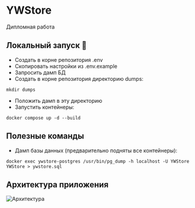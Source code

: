 # YWStore
Дипломная работа

## Локальный запуск 🚀

- Создать в корне репозитория .env
- Скопировать настройки из .env.example
- Запросить дамп БД
- Создать в корне репозитория директорию dumps:
```
mkdir dumps
```
- Положить дамп в эту директорию
- Запустить контейнеры:
```
docker compose up -d --build
```

## Полезные команды
- Дамп базы данных (предварительно подняты все контейнеры):
```
docker exec ywstore-postgres /usr/bin/pg_dump -h localhost -U YWStore YWStore > ywstore.sql
```

## Архитектура приложения
![Архитектура](https://i.ibb.co/QN355zP/Screenshot-from-2024-01-01-23-16-54.png)

